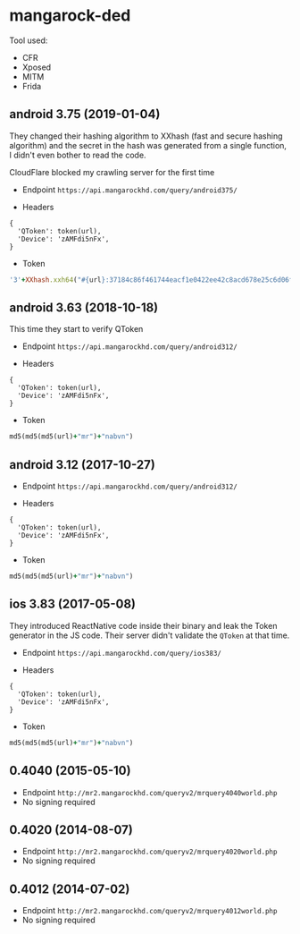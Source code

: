 # mangarock-ded

Tool used:

- CFR
- Xposed
- MITM
- Frida

## android 3.75 (2019-01-04)

They changed their hashing algorithm to XXhash (fast and secure hashing algorithm) and the secret in the hash was generated from a single function, I didn't even bother to read the code.

CloudFlare blocked my crawling server for the first time

- Endpoint `https://api.mangarockhd.com/query/android375/`

- Headers

```
{
  'QToken': token(url),
  'Device': 'zAMFdi5nFx',
}
```

- Token

```ruby
'3'+XXhash.xxh64("#{url}:37184c86f461744eacf1e0422ee42c8acd678e25c6d06f06b7d723721e331270",0).to_s(16)
```

## android 3.63 (2018-10-18)

This time they start to verify QToken

- Endpoint `https://api.mangarockhd.com/query/android312/`

- Headers

```
{
  'QToken': token(url),
  'Device': 'zAMFdi5nFx',
}
```

- Token

```ruby
md5(md5(md5(url)+"mr")+"nabvn")
```

## android 3.12 (2017-10-27)

- Endpoint `https://api.mangarockhd.com/query/android312/`

- Headers

```
{
  'QToken': token(url),
  'Device': 'zAMFdi5nFx',
}
```

- Token

```ruby
md5(md5(md5(url)+"mr")+"nabvn")
```

## ios 3.83 (2017-05-08)

They introduced ReactNative code inside their binary and leak the Token generator in the JS code. Their server didn't validate the `QToken` at that time.

- Endpoint `https://api.mangarockhd.com/query/ios383/`

- Headers

```
{
  'QToken': token(url),
  'Device': 'zAMFdi5nFx',
}
```

- Token

```ruby
md5(md5(md5(url)+"mr")+"nabvn")
```



## 0.4040 (2015-05-10)

- Endpoint `http://mr2.mangarockhd.com/queryv2/mrquery4040world.php`
- No signing required

## 0.4020 (2014-08-07)

- Endpoint `http://mr2.mangarockhd.com/queryv2/mrquery4020world.php`
- No signing required

## 0.4012 (2014-07-02)

- Endpoint `http://mr2.mangarockhd.com/queryv2/mrquery4012world.php`
- No signing required
